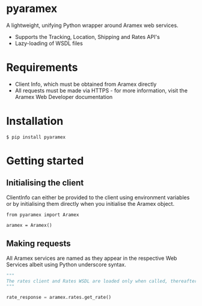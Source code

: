 # pyaramex
A lightweight, unifying Python wrapper around Aramex web services.

* Supports the Tracking, Location, Shipping and Rates API's
* Lazy-loading of WSDL files

# Requirements

* Client Info, which must be obtained from Aramex directly
* All requests must be made via HTTPS - for more information, visit the Aramex Web Developer documentation

# Installation

```
$ pip install pyaramex
```

# Getting started

## Initialising the client

ClientInfo can either be provided to the client using environment variables or by initialising them directly when you initialise the Aramex object.

```python3
from pyaramex import Aramex

aramex = Aramex()
```

## Making requests

All Aramex services are named as they appear in the respective Web Services albeit using Python underscore syntax.

```python
"""
The rates client and Rates WSDL are loaded only when called, thereafter they're cached for the duration of the session
"""

rate_response = aramex.rates.get_rate()
```